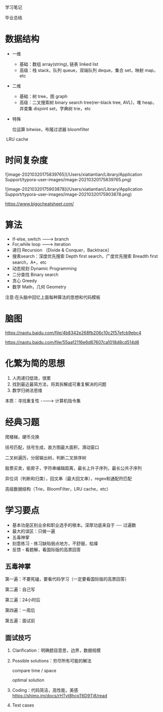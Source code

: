 学习笔记

毕业总结



# 数据结构

* 一维
  * 基础：数组 array(string), 链表 linked list
  * 高级：栈 stack，队列 queue，双端队列 deque，集合 set，映射 map，etc



* 二维
  * 基础：树 tree，图 graph
  * 高级：二叉搜索树 binary search tree(rer-black tree, AVL)，堆 heap，并查集 disjoint set，字典树 trie，etc



* 特殊

  位运算 bitwise，布隆过滤器 bloomfilter

​         LRU cache



# 时间复杂度



![image-20210320175839765](/Users/xiatiantian/Library/Application Support/typora-user-images/image-20210320175839765.png)

![image-20210320175903878](/Users/xiatiantian/Library/Application Support/typora-user-images/image-20210320175903878.png)





https://www.bigocheatsheet.com/







# 算法

* If-else, switch ---> branch
* For,while loop ---> iteration
* 递归 Recursion （Divide & Conquer，Backtrace）
* 搜素search：深度优先搜索 Depth first search，广度优先搜索 Breadth first search，A*，etc
* 动态规划 Dynamic Programming
* 二分查找 Binary search
* 贪心 Greedy
* 数学 Math，几何 Geometry



注意:在头脑中回忆上面每种算法的思想和代码模板

# 脑图

https://naotu.baidu.com/file/4b8342e268fb206c10c2f57efcb9ebc4

https://naotu.baidu.com/file/55aaf2116e6d67607ca1018d8cd514d6



# 化繁为简的思想

1. 人肉递归低效，很累
2. 找到最近最简方法，将其拆解成可重复解决的问题
3. 数学归纳法思维



本质：寻找重复性 ----> 计算机指令集



# 经典习题

爬楼梯，硬币兑换

括号匹配，括号生成，直方图最大面积，滑动窗口

二叉树遍历，分层输出树，判断二叉排序树

股票买卖，偷房子，字符串编辑距离，最长上升子序列，最长公共子序列

异位词（判断和归类），回文串（最大回文串），regex和通配符匹配

高级数据结构（Trie，BloomFilter，LRU cache，etc）



# 学习要点

* 基本功是区别业余和职业选手的根本。深厚功底来自于 --- 过遍数
* 最大的误区：只做一遍
* 五毒神掌
* 刻意练习 - 练习缺陷弱点地方，不舒服，枯燥
* 反馈 - 看题解，看国际版的高票回答



## 五毒神掌

第一遍：不要死磕，要看代码学习（一定要看国际版的高票回答）

第二遍：自己写

第三遍：24小时后

第四遍：一周后

第五遍：面试前



## 面试技巧

1. Clarification：明确题目意思，边界，数据规模

2. Possible solutions：穷尽所有可能的解法

   compare time / space

   optimal solution

3. Coding：代码简洁，高性能，美感  https://shimo.im/docs/rHTyt8hcpT6D9Tj8/read

4. Test cases

